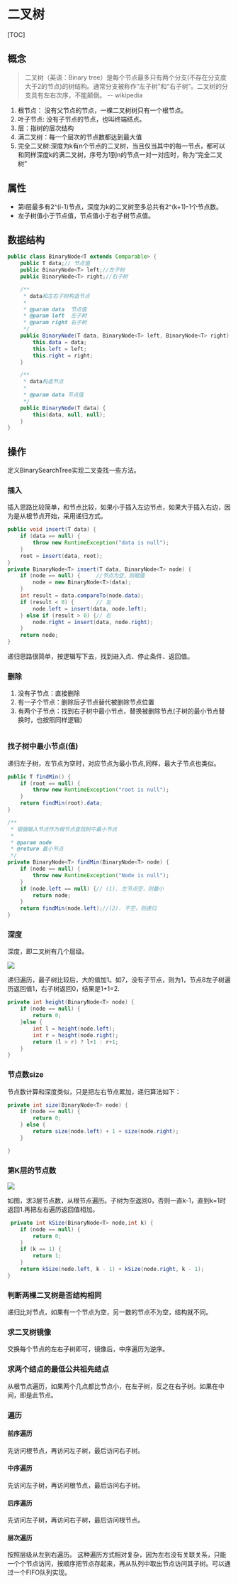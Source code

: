 # 二叉树

[TOC]

## 概念
>二叉树（英语：Binary tree）是每个节点最多只有两个分支(不存在分支度大于2的节点)的树结构。通常分支被称作“左子树”和“右子树”。二叉树的分支具有左右次序，不能颠倒。
                                    -- wikipedia

1. 根节点： 没有父节点的节点，一棵二叉树树只有一个根节点。
2. 叶子节点: 没有子节点的节点，也叫终端结点。
3. 层：指树的层次结构
4. 满二叉树：每一个层次的节点数都达到最大值
5. 完全二叉树:深度为k有n个节点的二叉树，当且仅当其中的每一节点，都可以和同样深度k的满二叉树，序号为1到n的节点一对一对应时，称为“完全二叉树”

## 属性

* 第i层最多有2^(i-1)节点，深度为k的二叉树至多总共有2^(k+1)-1个节点数。
* 左子树值小于节点值，节点值小于右子树节点值。

## 数据结构
```java
public class BinaryNode<T extends Comparable> {
    public T data;// 节点值
    public BinaryNode<T> left;//左子树
    public BinaryNode<T> right;//右子树

    /**
     * data和左右子树构造节点
     *
     * @param data  节点值
     * @param left  左子树
     * @param right 右子树
     */
    public BinaryNode(T data, BinaryNode<T> left, BinaryNode<T> right) {
        this.data = data;
        this.left = left;
        this.right = right;
    }

    /**
     * data构造节点
     *
     * @param data 节点值
     */
    public BinaryNode(T data) {
        this(data, null, null);
    }
}
```
## 操作
定义BinarySearchTree实现二叉查找一些方法。

### 插入
插入思路比较简单，和节点比较，如果小于插入左边节点，如果大于插入右边，因为是从根节点开始，采用递归方式。

```java
public void insert(T data) {
    if (data == null) {
        throw new RuntimeException("data is null");
    }
    root = insert(data, root);
}
private BinaryNode<T> insert(T data, BinaryNode<T> node) {
    if (node == null) {     //节点为空，则赋值
        node = new BinaryNode<T>(data);
    }
    int result = data.compareTo(node.data);
    if (result < 0) {       // 左
        node.left = insert(data, node.left);
    } else if (result > 0) {// 右
        node.right = insert(data, node.right);
    }
    return node;
}
```
递归思路很简单，按逻辑写下去，找到进入点、停止条件、返回值。

### 删除
1. 没有子节点：直接删除
2. 有一子个节点：删除后子节点替代被删除节点位置
3. 有两个子节点：找到右子树中最小节点，替换被删除节点(子树的最小节点替换时，也按照同样逻辑)

```java
```

### 找子树中最小节点(值)
递归左子树，左节点为空时，对应节点为最小节点,同样，最大子节点也类似。

```java
public T findMin() {
    if (root == null) {
        throw new RuntimeException("root is null");
    }
    return findMin(root).data;
}

/**
 * 根据输入节点作为根节点查找树中最小节点
 *
 * @param node
 * @return 最小节点
 */
private BinaryNode<T> findMin(BinaryNode<T> node) {
    if (node == null) {
        throw new RuntimeException("Node is null");
    }
    if (node.left == null) {// (1). 左节点空，则最小
        return node;
    }
    return findMin(node.left);//(2). 不空，则递归
}
```
### 深度
深度，即二叉树有几个层级。

![](height.png)

递归遍历，最子树比较后，大的值加1。如7，没有子节点，则为1，节点8左子树遍历返回值1，右子树返回0，结果是1+1=2.

```java
private int height(BinaryNode<T> node) {
    if (node == null) {
        return 0;
    }else {
        int l = height(node.left);
        int r = height(node.right);
        return (l > r) ? l+1 : r+1;
    }
}
```
### 节点数size
节点数计算和深度类似，只是把左右节点累加，递归算法如下：

```java
private int size(BinaryNode<T> node) {
    if (node == null) {
        return 0;
    } else {
        return size(node.left) + 1 + size(node.right);
    }

}

```

### 第K层的节点数
![](ksize.png)

如图，求3层节点数，从根节点遍历。子树为空返回0，否则一直k-1，直到k=1时返回1.再把左右遍历返回值相加。

```java
 private int kSize(BinaryNode<T> node,int k) {
    if (node == null) {
        return 0;
    }
    if (k == 1) {
        return 1;
    }
    return kSize(node.left, k - 1) + kSize(node.right, k - 1);
}

```

### 判断两棵二叉树是否结构相同
递归比对节点，如果有一个节点为空，另一数的节点不为空，结构就不同。

### 求二叉树镜像
交换每个节点的左右子树即可，镜像后，中序遍历为逆序。

### 求两个结点的最低公共祖先结点
从根节点遍历，如果两个几点都比节点小，在左子树，反之在右子树。如果在中间，即是此节点。


### 遍历
#### 前序遍历
先访问根节点，再访问左子树，最后访问右子树。
#### 中序遍历
先访问左子树，再访问根节点，最后访问右子树。
#### 后序遍历
先访问左子树，再访问右子树，最后访问根节点。
#### 层次遍历
按照层级从左到右遍历。
这种遍历方式相对复杂，因为左右没有关联关系，只能一个个节点访问，按顺序把节点存起来，再从队列中取出节点访问其子树。可以通过一个FIFO队列实现。

## 


